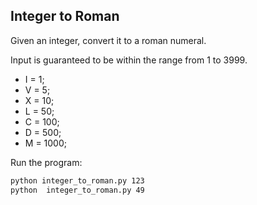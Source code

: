 ## Integer to Roman 

Given an integer, convert it to a roman numeral.

Input is guaranteed to be within the range from 1 to 3999.
- I = 1;
- V = 5;
- X = 10;
- L = 50;
- C = 100;
- D = 500;
- M = 1000;


Run the program:
   ```bash
python integer_to_roman.py 123
python  integer_to_roman.py 49
   ```
